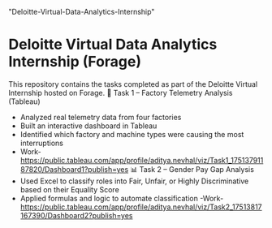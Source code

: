"Deloitte-Virtual-Data-Analytics-Internship"
# Deloitte Virtual Data Analytics Internship (Forage)

This repository contains the tasks completed as part of the Deloitte Virtual Internship hosted on Forage.
🧩 Task 1 – Factory Telemetry Analysis (Tableau)
- Analyzed real telemetry data from four factories
- Built an interactive dashboard in Tableau
- Identified which factory and machine types were causing the most interruptions
- Work- https://public.tableau.com/app/profile/aditya.nevhal/viz/Task1_17513791187820/Dashboard1?publish=yes
 📊 Task 2 – Gender Pay Gap Analysis
- Used Excel to classify roles into Fair, Unfair, or Highly Discriminative based on their Equality Score
- Applied formulas and logic to automate classification
-Work- https://public.tableau.com/app/profile/aditya.nevhal/viz/Task2_17513817167390/Dashboard2?publish=yes 

